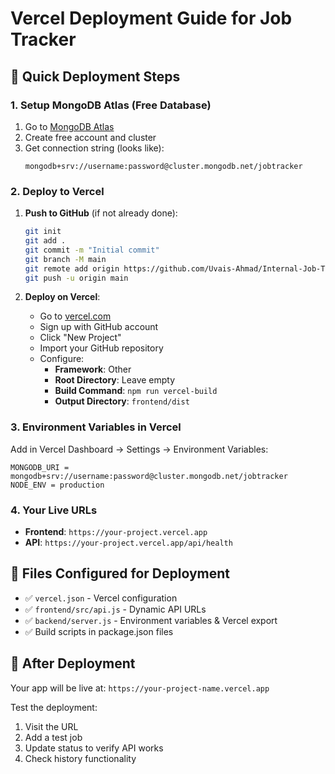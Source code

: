 # Vercel Deployment Guide for Job Tracker

## 🚀 Quick Deployment Steps

### 1. Setup MongoDB Atlas (Free Database)
1. Go to [MongoDB Atlas](https://www.mongodb.com/atlas)
2. Create free account and cluster
3. Get connection string (looks like): 
   ```
   mongodb+srv://username:password@cluster.mongodb.net/jobtracker
   ```

### 2. Deploy to Vercel
1. **Push to GitHub** (if not already done):
   ```bash
   git init
   git add .
   git commit -m "Initial commit"
   git branch -M main
   git remote add origin https://github.com/Uvais-Ahmad/Internal-Job-Tracker.git
   git push -u origin main
   ```

2. **Deploy on Vercel**:
   - Go to [vercel.com](https://vercel.com)
   - Sign up with GitHub account
   - Click "New Project"
   - Import your GitHub repository
   - Configure:
     - **Framework**: Other
     - **Root Directory**: Leave empty
     - **Build Command**: `npm run vercel-build`
     - **Output Directory**: `frontend/dist`

### 3. Environment Variables in Vercel
Add in Vercel Dashboard → Settings → Environment Variables:
```
MONGODB_URI = mongodb+srv://username:password@cluster.mongodb.net/jobtracker
NODE_ENV = production
```

### 4. Your Live URLs
- **Frontend**: `https://your-project.vercel.app`
- **API**: `https://your-project.vercel.app/api/health`

## 🔧 Files Configured for Deployment
- ✅ `vercel.json` - Vercel configuration
- ✅ `frontend/src/api.js` - Dynamic API URLs
- ✅ `backend/server.js` - Environment variables & Vercel export
- ✅ Build scripts in package.json files

## 🎯 After Deployment
Your app will be live at: `https://your-project-name.vercel.app`

Test the deployment:
1. Visit the URL
2. Add a test job
3. Update status to verify API works
4. Check history functionality
